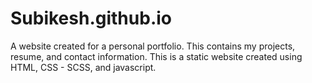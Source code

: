 # Subikesh.github.io
A website created for a personal portfolio. This contains my projects, resume, and contact information. This is a static website created using HTML, CSS - SCSS, and javascript. 
